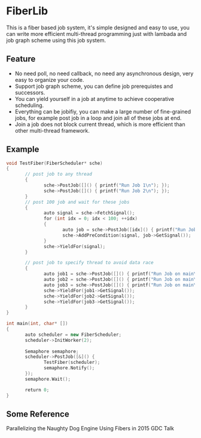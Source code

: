 # FiberLib
This is a fiber based job system, it's simple designed and easy to use, you can write more efficient multi-thread programming just with lambada and job graph scheme using this job system.


## Feature
- No need poll, no need callback, no need any asynchronous design, very easy to organize your code.
- Support job graph scheme, you can define job prerequistes and successors.
- You can yield yourself in a job at anytime to achieve cooperative scheduling.
- Everything can be jobifiy, you can make a large number of fine-grained jobs, for example post job in a loop and join all of these jobs at end.
- Join a job does not block current thread, which is more efficient than other multi-thread framework.

## Example
```c++
void TestFiber(FiberScheduler* sche)
{
       // post job to any thread
       {
              sche->PostJob([]() { printf("Run Job 1\n"); });
              sche->PostJob([]() { printf("Run Job 2\n"); });
       }
       // post 100 job and wait for these jobs
       {
              auto signal = sche->FetchSignal();
              for (int idx = 0; idx < 100; ++idx)
              {
                     auto job = sche->PostJob([idx]() { printf("Run Job %d/100\n", idx); });
                     sche->AddPreCondition(signal, job->GetSignal());
              }
              sche->YieldFor(signal);
       }

       // post job to specify thread to avoid data race
       {
              auto job1 = sche->PostJob([]() { printf("Run Job on main\n"); }, ThreadWorkerFilter::E_WORKER_ON_MAIN);
              auto job2 = sche->PostJob([]() { printf("Run Job on main\n"); }, ThreadWorkerFilter::E_WORKER_ON_MAIN);
              auto job3 = sche->PostJob([]() { printf("Run Job on main\n"); }, ThreadWorkerFilter::E_WORKER_ON_MAIN);
              sche->YieldFor(job1->GetSignal());
              sche->YieldFor(job2->GetSignal());
              sche->YieldFor(job3->GetSignal());
       }
}

int main(int, char* [])
{
       auto scheduler = new FiberScheduler;
       scheduler->InitWorker(2);
       
       Semaphore semaphore;
       scheduler->PostJob([&]() {
              TestFiber(scheduler);
              semaphore.Notify();
       });
       semaphore.Wait();

       return 0;
}
```

## Some Reference
Parallelizing the Naughty Dog Engine Using Fibers in 2015 GDC Talk